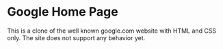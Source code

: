 # Google Home Page
This is a clone of the well known google.com website with HTML and CSS only. The site does not support any behavior yet.
